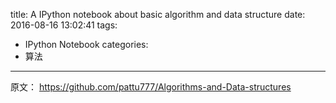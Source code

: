 title: A IPython notebook about basic algorithm and data structure
date: 2016-08-16 13:02:41
tags:
- IPython Notebook
categories:
- 算法
---

原文： <https://github.com/pattu777/Algorithms-and-Data-structures>
